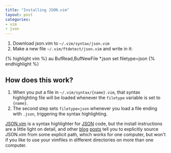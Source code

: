 ```yaml
---
title: "Installing JSON.vim"
layout: post
categories:
- vim
- json
---
```


1. Download json.vim to `~/.vim/syntax/json.vim`  
2. Make a new file `~/.vim/ftdetect/json.vim` and write in it:

{% highlight vim %}
au BufRead,BufNewFile *.json set filetype=json
{% endhighlight %}

## How does this work?

1. When you put a file in `~/.vim/syntax/{name}.vim`, that syntax highlighting
   file will be loaded whenever the `filetype` variable is set to `{name}`.
2. The second step sets `filetype=json` whenever you load a file ending with
   `.json`, triggering the syntax highlighting.

[JSON.vim](http://www.vim.org/scripts/script.php?script_id=1945) is a syntax
highlighter for [JSON](http://json.org) code, but the install instructions are
a little light on detail, and other 
[blog](http://blog.graphtech.co.il/editing-json-files-in-vim/)
[posts](http://bradmontgomery.blogspot.com/2010/01/add-json-syntax-highlighting-in-vim-on.html)
tell you to explicitly source
JSON.vim from some explicit path, which works for one computer, but won't if
you like to use your vimfiles in different directories on more than one
computer.
